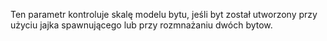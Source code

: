 Ten parametr kontroluje skalę modelu bytu, jeśli byt został utworzony przy użyciu jajka spawnującego lub przy rozmnażaniu dwóch bytow.
